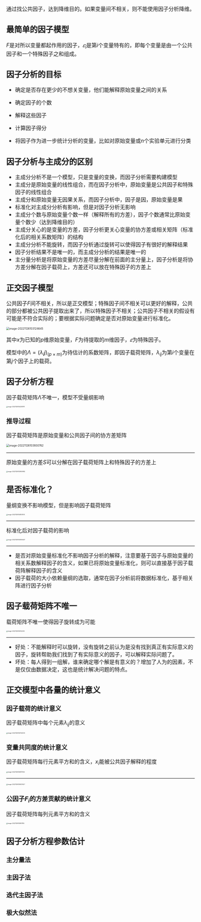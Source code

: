 通过找公共因子，达到降维目的。如果变量间不相关，则不能使用因子分析降维。

## 最简单的因子模型

$F$是对所以变量都起作用的因子，$𝜀_i$是第$i$个变量特有的，即每个变量是由一个公共因子和一个特殊因子之和组成。

## 因子分析的目标

- 确定是否存在更少的不想关变量，他们能解释原始变量之间的关系
- 确定因子的个数
- 解释这些因子
- 计算因子得分

- 将因子作为进一步统计分析的变量，比如对原始变量或$n$个实验单元进行分类

## 因子分析与主成分的区别

- 主成分分析不是一个模型，只是变量的变换，而因子分析需要构建模型
- 主成分是原始变量的线性组合，而在因子分析中，原始变量是公共因子和特殊因子的线性组合
- 主成分和原始变量无因果关系，而因子分析中，因子是因，原始变量是果
- 标准化对主成分分析有影响，但是对因子分析无影响
- 主成分个数与原始变量个数一样（解释所有的方差），因子个数通常比原始变量个数少（达到降维目的）
- 主成分关心的是变量的方差，因子分析更关心变量的协方差或相关矩阵（标准化后的相关系数矩阵）的结构
- 主成分分析不能旋转，而因子分析通过旋转可以使得因子有很好的解释结果
- 因子分析结果不是唯一的，而主成分分析的结果是唯一的
- 主分量分析是将原始变量的方差尽量分解在前面的主分量上，因子分析是将协方差分解在因子载荷上，方差还可以放在特殊因子的方差上

## 正交因子模型

公共因子$F$间不相关，所以是正交模型；特殊因子间不相关可以更好的解释，公共的部分都被公共因子提取出来了，所以特殊因子不相关；公共因子不相关的假设有可能是不符合实际的；要根据实际问题确定是否对原始变量进行标准化。

<img src="https://euclid-picgo.oss-cn-shenzhen.aliyuncs.com/image/202211261105836.png" alt="image-20221126103124645" style="zoom: 50%;" />

其中$x$为已知的$p$维原始变量，$F$为待提取的$m$维因子，$𝜀$为特殊因子。

模型中的$Λ=(λ_ij )_{(p×m)}$为待估计的系数矩阵，即因子载荷矩阵，$\lambda_{ij}$为第$i$个变量在第$j$个因子上的载荷。

## 因子分析方程

因子载荷矩阵$\Lambda$不唯一，模型不受量纲影响

<img src="https://euclid-picgo.oss-cn-shenzhen.aliyuncs.com/image/202211261105841.png" alt="image-20221126104238791" style="zoom:25%;" />

### 推导过程

因子载荷矩阵是原始变量和公共因子间的协方差矩阵

<img src="https://euclid-picgo.oss-cn-shenzhen.aliyuncs.com/image/202211261105843.png" alt="image-20221126103930762" style="zoom:50%;" />

---

原始变量的方差$S$可以分解在因子载荷矩阵上和特殊因子的方差上

<img src="https://euclid-picgo.oss-cn-shenzhen.aliyuncs.com/image/202211261105857.png" alt="image-20221126103949992" style="zoom: 25%;" />

## 是否标准化？

量纲变换不影响模型，但是影响因子载荷矩阵

<img src="https://euclid-picgo.oss-cn-shenzhen.aliyuncs.com/image/202211261105888.png" alt="image-20221126104807474" style="zoom: 25%;" />

---

标准化后对因子载荷的影响

<img src="https://euclid-picgo.oss-cn-shenzhen.aliyuncs.com/image/202211261105851.png" alt="image-20221126104906437" style="zoom:25%;" />

---

- 是否对原始变量标准化不影响因子分析的解释，注意要基于因子与原始变量的相关系数解释因子的含义，如果已将原始变量标准化，则可以直接基于因子载荷阵解释因子的含义
- 因子载荷的大小依赖量纲的选取，通常在因子分析前将数据标准化，基于相关阵进行因子分析

## 因子载荷矩阵不唯一

载荷矩阵不唯一使得因子旋转成为可能

<img src="https://euclid-picgo.oss-cn-shenzhen.aliyuncs.com/image/202211261105158.png" alt="image-20221126105152202" style="zoom:25%;" />

---

- 好处：不能解释时可以旋转，没有旋转之前认为是没有找到真正有实际意义的因子，旋转帮助我们找到了有实际意义的因子，可以解释实际问题了。
- 坏处：每人得到一组解，谁来确定哪个解是有意义的？增加了人为的因素，不是仅仅由数据决定，这也是统计解决问题的特点。

## 正交模型中各量的统计意义

### 因子载荷的统计意义

因子载荷矩阵中每个元素$\lambda_{ij}$的意义

<img src="https://euclid-picgo.oss-cn-shenzhen.aliyuncs.com/image/202211261105687.png" alt="image-20221126105754305" style="zoom:25%;" />

### 变量共同度的统计意义

因子载荷矩阵每行元素平方和的含义，$x_i$能被公共因子解释的程度

<img src="https://euclid-picgo.oss-cn-shenzhen.aliyuncs.com/image/202211261105200.png" alt="image-20221126105817904" style="zoom:25%;" />

---

<img src="https://euclid-picgo.oss-cn-shenzhen.aliyuncs.com/image/202211261105231.png" alt="image-20221126105927447" style="zoom:25%;" />

### 公因子$F_i$的方差贡献的统计意义

因子载荷矩阵每列元素平方和的含义

<img src="https://euclid-picgo.oss-cn-shenzhen.aliyuncs.com/image/202211261105236.png" alt="image-20221126105951155" style="zoom:25%;" />



## 因子分析方程参数估计

### 主分量法

### 主因子法

### 迭代主因子法

### 极大似然法

